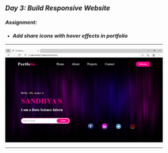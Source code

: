 ## _Day 3: Build Responsive Website_
### _Assignment:_
* ### _Add share icons with hover effects in portfolio_
---
![](files/screenshot.png)

---
